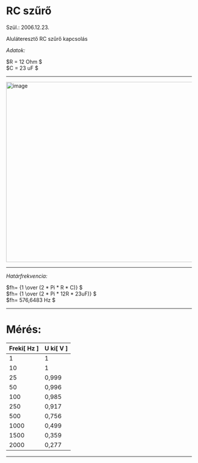  # RC szűrő

Szül.: 2006.12.23.   

Aluláteresztő RC szűrő kapcsolás 

*Adatok:*  

$R = 12 Ohm $   
$C = 23 uF $   

---   

<img width="969" height="487" alt="image" src="https://github.com/user-attachments/assets/87ab2d78-6002-4f47-8321-09159dc22a73" />

---

*Határfrekvencia:*   
   
$fh= {1 \over (2 * Pi * R * C)} $   
$fh= {1 \over (2 * Pi * 12R * 23uF)} $   
$fh= 576,6483 Hz $

---  

# Mérés: 

| Freki[ Hz ] | U ki[ V ]   |
| ----------- | ----------- |
|      1      |      1      |
|      10     |      1      |
|      25     |    0,999    |
|      50     |    0,996    |
|      100    |    0,985    |
|      250    |    0,917    |
|      500    |    0,756    |
|      1000   |    0,499    |
|      1500   |    0,359    |
|      2000   |    0,277    |

---
